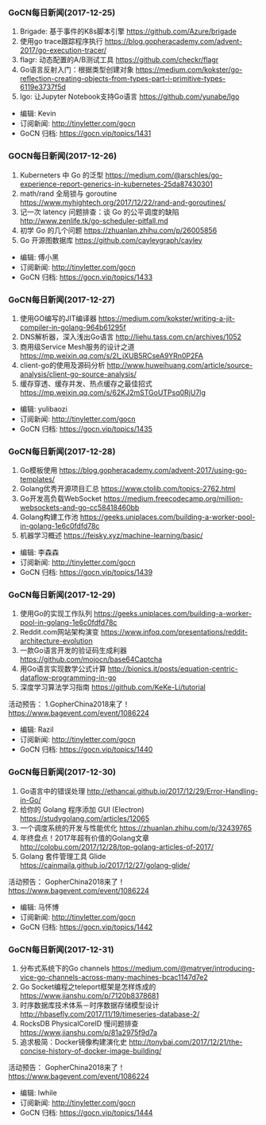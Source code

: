 ### GoCN每日新闻(2017-12-25)

1. Brigade: 基于事件的K8s脚本引擎 https://github.com/Azure/brigade
2. 使用go trace跟踪程序执行 https://blog.gopheracademy.com/advent-2017/go-execution-tracer/
3. flagr: 动态配置的A/B测试工具 https://github.com/checkr/flagr
4. Go语言反射入门：根据类型创建对象 https://medium.com/kokster/go-reflection-creating-objects-from-types-part-i-primitive-types-6119e3737f5d
5. lgo: 让Jupyter Notebook支持Go语言 https://github.com/yunabe/lgo

* 编辑: Kevin
* 订阅新闻: http://tinyletter.com/gocn
* GoCN 归档: https://gocn.vip/topics/1431

### GOCN每日新闻(2017-12-26)

1. Kuberneters 中 Go 的泛型 https://medium.com/@arschles/go-experience-report-generics-in-kubernetes-25da87430301
2. math/rand  全局锁与 goroutine https://www.myhightech.org/2017/12/22/rand-and-goroutines/
3. 记一次 latency 问题排查：谈 Go 的公平调度的缺陷 http://www.zenlife.tk/go-scheduler-pitfall.md
4. 初学 Go 的几个问题 https://zhuanlan.zhihu.com/p/26005856
5. Go 开源图数据库 https://github.com/cayleygraph/cayley

* 编辑: 傅小黑
* 订阅新闻: http://tinyletter.com/gocn
* GoCN 归档: https://gocn.vip/topics/1433

### GoCN每日新闻(2017-12-27)

1. 使用GO编写的JIT编译器 https://medium.com/kokster/writing-a-jit-compiler-in-golang-964b61295f
2. DNS解析器，深入浅出Go语言 http://liehu.tass.com.cn/archives/1052
3. 商用级Service Mesh服务的设计之道 https://mp.weixin.qq.com/s/2I_jXUB5RCseA9YRn0P2FA
4. client-go的使用及源码分析 http://www.huweihuang.com/article/source-analysis/client-go-source-analysis/
5. 缓存穿透、缓存并发、热点缓存之最佳招式 https://mp.weixin.qq.com/s/62KJ2mSTGoUTPsq0RjU7lg

* 编辑: yulibaozi
* 订阅新闻: http://tinyletter.com/gocn
* GoCN 归档: https://gocn.vip/topics/1435

### GoCN每日新闻(2017-12-28)

1. Go模板使用 https://blog.gopheracademy.com/advent-2017/using-go-templates/
2. Golang优秀开源项目汇总 https://www.ctolib.com/topics-2762.html
3. Go开发高负载WebSocket https://medium.freecodecamp.org/million-websockets-and-go-cc58418460bb
4. Golang构建工作池 https://geeks.uniplaces.com/building-a-worker-pool-in-golang-1e6c0fdfd78c
5. 机器学习概述 https://feisky.xyz/machine-learning/basic/

* 编辑: 李森森
* 订阅新闻: http://tinyletter.com/gocn
* GoCN 归档: https://gocn.vip/topics/1439

### GoCN每日新闻(2017-12-29)

1. 使用Go的实现工作队列 https://geeks.uniplaces.com/building-a-worker-pool-in-golang-1e6c0fdfd78c
2. Reddit.com网站架构演变 https://www.infoq.com/presentations/reddit-architecture-evolution
3. 一款Go语言开发的验证码生成利器 https://github.com/mojocn/base64Captcha
4. 用Go语言实现数学公式计算 http://bionics.it/posts/equation-centric-dataflow-programming-in-go
5. 深度学习算法学习指南 https://github.com/KeKe-Li/tutorial

活动预告：
1.GopherChina2018来了！ https://www.bagevent.com/event/1086224

* 编辑: Razil
* 订阅新闻: http://tinyletter.com/gocn
* GoCN 归档: https://gocn.vip/topics/1440

### GoCN每日新闻(2017-12-30)

1. Go语言中的错误处理 http://ethancai.github.io/2017/12/29/Error-Handling-in-Go/
2. 给你的 Golang 程序添加 GUI (Electron) https://studygolang.com/articles/12065
3. 一个调度系统的开发与性能优化 https://zhuanlan.zhihu.com/p/32439765
4. 年终盘点！2017年超有价值的Golang文章 http://colobu.com/2017/12/28/top-golang-articles-of-2017/
5. Golang 套件管理工具 Glide https://cainmaila.github.io/2017/12/27/golang-glide/

活动预告：
GopherChina2018来了！ https://www.bagevent.com/event/1086224

* 编辑: 马怀博
* 订阅新闻: http://tinyletter.com/gocn
* GoCN 归档: https://gocn.vip/topics/1442

### GoCN每日新闻(2017-12-31)

1. 分布式系统下的Go channels https://medium.com/@matryer/introducing-vice-go-channels-across-many-machines-bcac1147d7e2
2. Go Socket编程之teleport框架是怎样炼成的 https://www.jianshu.com/p/7120b8378681
3. 时序数据库技术体系－时序数据存储模型设计 http://hbasefly.com/2017/11/19/timeseries-database-2/
4. RocksDB PhysicalCoreID 慢问题排查 https://www.jianshu.com/p/81a2975f9d7a
5. 追求极简：Docker镜像构建演化史 http://tonybai.com/2017/12/21/the-concise-history-of-docker-image-building/

活动预告：
GopherChina2018来了！ https://www.bagevent.com/event/1086224

* 编辑: lwhile
* 订阅新闻: http://tinyletter.com/gocn
* GoCN 归档: https://gocn.vip/topics/1444
